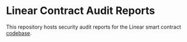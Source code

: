 # Linear Contract Audit Reports

This repository hosts security audit reports for the Linear smart contract [codebase](https://github.com/Linear-finance/linear).
